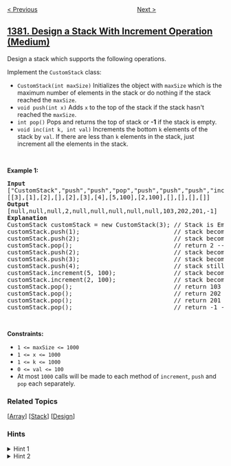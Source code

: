 <!--|This file generated by command(leetcode description); DO NOT EDIT.    |-->
<!--+----------------------------------------------------------------------+-->
<!--|@author    openset <openset.wang@gmail.com>                           |-->
<!--|@link      https://github.com/openset                                 |-->
<!--|@home      https://github.com/openset/leetcode                        |-->
<!--+----------------------------------------------------------------------+-->

[< Previous](../lucky-numbers-in-a-matrix "Lucky Numbers in a Matrix")
　　　　　　　　　　　　　　　　
[Next >](../balance-a-binary-search-tree "Balance a Binary Search Tree")

## [1381. Design a Stack With Increment Operation (Medium)](https://leetcode.com/problems/design-a-stack-with-increment-operation "设计一个支持增量操作的栈")

<p>Design a stack which supports the following operations.</p>

<p>Implement the <code>CustomStack</code> class:</p>

<ul>
	<li><code>CustomStack(int maxSize)</code> Initializes the object with <code>maxSize</code> which is the maximum number of elements in the stack or do nothing if the stack reached the <code>maxSize</code>.</li>
	<li><code>void push(int x)</code>&nbsp;Adds <code>x</code> to the top of the stack if the stack hasn&#39;t reached the <code>maxSize</code>.</li>
	<li><code>int pop()</code>&nbsp;Pops and returns the top of stack or <strong>-1</strong> if the stack is empty.</li>
	<li><code>void inc(int k, int val)</code> Increments the bottom <code>k</code> elements of the stack by <code>val</code>. If there are less than <code>k</code> elements in the stack, just increment all the elements in the stack.</li>
</ul>

<p>&nbsp;</p>
<p><strong>Example 1:</strong></p>

<pre>
<strong>Input</strong>
[&quot;CustomStack&quot;,&quot;push&quot;,&quot;push&quot;,&quot;pop&quot;,&quot;push&quot;,&quot;push&quot;,&quot;push&quot;,&quot;increment&quot;,&quot;increment&quot;,&quot;pop&quot;,&quot;pop&quot;,&quot;pop&quot;,&quot;pop&quot;]
[[3],[1],[2],[],[2],[3],[4],[5,100],[2,100],[],[],[],[]]
<strong>Output</strong>
[null,null,null,2,null,null,null,null,null,103,202,201,-1]
<strong>Explanation</strong>
CustomStack customStack = new CustomStack(3); // Stack is Empty []
customStack.push(1);                          // stack becomes [1]
customStack.push(2);                          // stack becomes [1, 2]
customStack.pop();                            // return 2 --&gt; Return top of the stack 2, stack becomes [1]
customStack.push(2);                          // stack becomes [1, 2]
customStack.push(3);                          // stack becomes [1, 2, 3]
customStack.push(4);                          // stack still [1, 2, 3], Don&#39;t add another elements as size is 4
customStack.increment(5, 100);                // stack becomes [101, 102, 103]
customStack.increment(2, 100);                // stack becomes [201, 202, 103]
customStack.pop();                            // return 103 --&gt; Return top of the stack 103, stack becomes [201, 202]
customStack.pop();                            // return 202 --&gt; Return top of the stack 102, stack becomes [201]
customStack.pop();                            // return 201 --&gt; Return top of the stack 101, stack becomes []
customStack.pop();                            // return -1 --&gt; Stack is empty return -1.
</pre>

<p>&nbsp;</p>
<p><strong>Constraints:</strong></p>

<ul>
	<li><code>1 &lt;= maxSize &lt;= 1000</code></li>
	<li><code>1 &lt;= x &lt;= 1000</code></li>
	<li><code>1 &lt;= k &lt;= 1000</code></li>
	<li><code>0 &lt;= val &lt;= 100</code></li>
	<li>At most&nbsp;<code>1000</code>&nbsp;calls will be made to each method of <code>increment</code>, <code>push</code> and <code>pop</code> each separately.</li>
</ul>

### Related Topics
  [[Array](../../tag/array/README.md)]
  [[Stack](../../tag/stack/README.md)]
  [[Design](../../tag/design/README.md)]

### Hints
<details>
<summary>Hint 1</summary>
Use an array to represent the stack. Push will add new integer to the array. Pop removes the last element in the array and increment will add val to the first k elements of the array.
</details>

<details>
<summary>Hint 2</summary>
This solution run in O(1) per push and pop and O(k) per increment.
</details>
